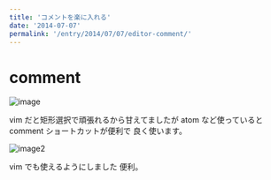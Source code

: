```yaml
---
title: 'コメントを楽に入れる'
date: '2014-07-07'
permalink: '/entry/2014/07/07/editor-comment/'
---
```


# comment

![image](https://i.gyazo.com/4018e5f5ca75f1d8e374584233ad577a.gif)

vim だと矩形選択で頑張れるから甘えてましたが atom など使っていると comment
ショートカットが便利で 良く使います。

![image2](https://i.gyazo.com/d7058adad30b488c066ff44fac5c376b.gif)

vim でも使えるようにしました 便利。
